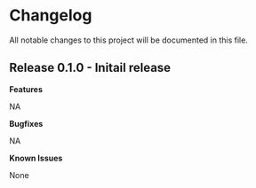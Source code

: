 # Changelog

All notable changes to this project will be documented in this file.

## Release 0.1.0 - Initail release

**Features**

NA

**Bugfixes**

NA

**Known Issues**

None
